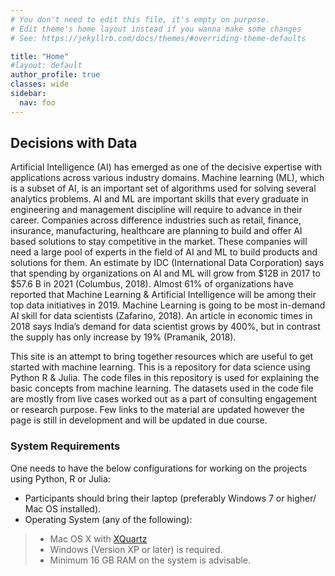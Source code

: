 ```yaml
---
# You don't need to edit this file, it's empty on purpose.
# Edit theme's home layout instead if you wanna make some changes
# See: https://jekyllrb.com/docs/themes/#overriding-theme-defaults

title: "Home"
#layout: default
author_profile: true
classes: wide
sidebar:
  nav: foo
---
```


## Decisions with Data

Artificial Intelligence (AI) has emerged as one of the decisive expertise with applications across various industry domains. Machine learning (ML), which is a subset of AI, is an important set of algorithms used for solving several analytics problems. AI and ML are important skills that every graduate in engineering and management discipline will require to advance in their career. Companies across difference industries such as retail, finance, insurance, manufacturing, healthcare are planning to build and offer AI based solutions to stay competitive in the market. These companies will need a large pool of experts in the field of AI and ML to build products and solutions for them. An estimate by IDC (International Data Corporation) says that spending by organizations on AI and ML will grow from $12B in 2017 to $57.6 B in 2021 (Columbus, 2018). Almost 61% of organizations have reported that Machine Learning & Artificial Intelligence will be among their top data initiatives in 2019. Machine Learning is going to be most in-demand AI skill for data scientists (Zafarino, 2018). An article in economic times in 2018 says India’s demand for data scientist grows by 400%, but in contrast the supply has only increase by 19% (Pramanik, 2018).

This site is an attempt to bring together resources which are useful to get started with machine learning. This is a repository for data science using Python R & Julia. The code files in this repository is used for explaining the basic concepts from machine learning. The datasets used in the code file are mostly from live cases worked out as a part of consulting engagement or research purpose.  Few links to the material are updated however the page is still in development and will be updated in due course.

### System Requirements 
One needs to have the below configurations for working on the projects using Python, R or Julia:

* Participants should bring their laptop (preferably Windows 7 or higher/ Mac OS installed). 
* Operating System (any of the following): 
> * Mac OS X with [XQuartz](https://www.xquartz.org/)
> * Windows (Version XP or later) is required. 
> * Minimum 16 GB RAM on the system is advisable.
